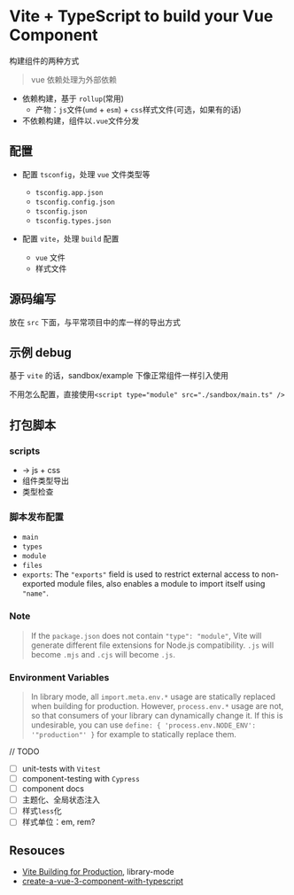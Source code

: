 # Vite + TypeScript to build your Vue Component

构建组件的两种方式

> vue 依赖处理为外部依赖

- 依赖构建，基于 `rollup`(常用)
  - 产物：`js`文件(`umd` + `esm`) + `css`样式文件(可选，如果有的话)
- 不依赖构建，组件以`.vue`文件分发

## 配置

- 配置 `tsconfig`，处理 `vue` 文件类型等

  - `tsconfig.app.json`
  - `tsconfig.config.json`
  - `tsconfig.json`
  - `tsconfig.types.json`

- 配置 `vite`，处理 `build` 配置
  - `vue` 文件
  - 样式文件

## 源码编写

放在 `src` 下面，与平常项目中的库一样的导出方式

## 示例 debug

基于 `vite` 的话，sandbox/example 下像正常组件一样引入使用

不用怎么配置，直接使用`<script type="module" src="./sandbox/main.ts" />`

## 打包脚本

### scripts

- -> js + css
- 组件类型导出
- 类型检查

### 脚本发布配置

- `main`
- `types`
- `module`
- `files`
- `exports`: The `"exports"` field is used to restrict external access to non-exported module files, also enables a module to import itself using `"name"`.

### Note

> If the `package.json` does not contain `"type": "module"`, Vite will generate different file extensions for Node.js compatibility. `.js` will become `.mjs` and `.cjs` will become `.js`.

### Environment Variables

> In library mode, all `import.meta.env.*` usage are statically replaced when building for production. However, `process.env.*` usage are not, so that consumers of your library can dynamically change it. If this is undesirable, you can use `define: { 'process.env.NODE_ENV': '"production"' }` for example to statically replace them.

// TODO

- [ ] unit-tests with `Vitest`
- [ ] component-testing with `Cypress`
- [ ] component docs
- [ ] 主题化、全局状态注入
- [ ] 样式`less`化
- [ ] 样式单位：em, rem?

## Resouces

- [Vite Building for Production](http://localhost:7005/guide/build.html#library-mode), library-mode
- [create-a-vue-3-component-with-typescript](https://blog.totominc.io/blog/create-a-vue-3-component-with-typescript)
